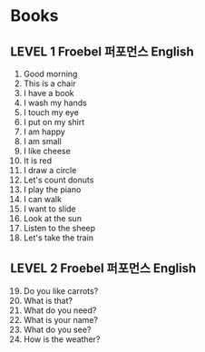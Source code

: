 # Books
## LEVEL 1 Froebel 퍼포먼스 English
1. Good morning
2. This is a chair
3. I have a book
4. I wash my hands
5. I touch my eye
6. I put on my shirt
7. I am happy
8. I am small
9. I like cheese
10. It is red
11. I draw a circle
12. Let's count donuts
13. I play the piano
14. I can walk
15. I want to slide
16. Look at the sun
17. Listen to the sheep
18. Let's take the train

## LEVEL 2 Froebel 퍼포먼스 English
19. Do you like carrots?
20. What is that?
21. What do you need?
22. What is your name?
23. What do you see?
24. How is the weather?
